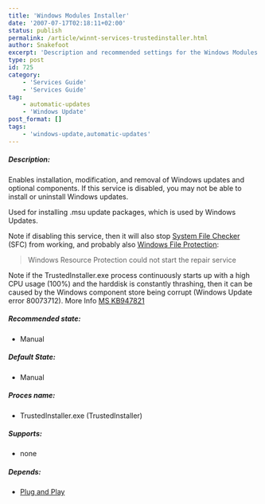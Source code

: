 ```yaml
---
title: 'Windows Modules Installer'
date: '2007-07-17T02:18:11+02:00'
status: publish
permalink: /article/winnt-services-trustedinstaller.html
author: Snakefoot
excerpt: 'Description and recommended settings for the Windows Modules Installer service.'
type: post
id: 725
category:
    - 'Services Guide'
    - 'Services Guide'
tag:
    - automatic-updates
    - 'Windows Update'
post_format: []
tags:
    - 'windows-update,automatic-updates'
---
```

##### Description:

 Enables installation, modification, and removal of Windows updates and optional components. If this service is disabled, you may not be able to install or uninstall Windows updates.  
  
 Used for installing .msu update packages, which is used by Windows Updates.  
  
 Note if disabling this service, then it will also stop [System File Checker](/article/winnt-sfc.html) (SFC) from working, and probably also [Windows File Protection](/article/winnt-wfp.html):
 > Windows Resource Protection could not start the repair service

 Note if the TrustedInstaller.exe process continuously starts up with a high CPU usage (100%) and the harddisk is constantly thrashing, then it can be caused by the Windows component store being corrupt (Windows Update error 80073712). More Info [MS KB947821](http://support.microsoft.com/kb/947821 "Description of the System Update Readiness Tool")
 
##### Recommended state:

- Manual

##### Default State:

- Manual

##### Proces name:

- TrustedInstaller.exe (TrustedInstaller)

##### Supports:

- none

##### Depends:

- [Plug and Play](/article/winnt-services-plugplay.html)